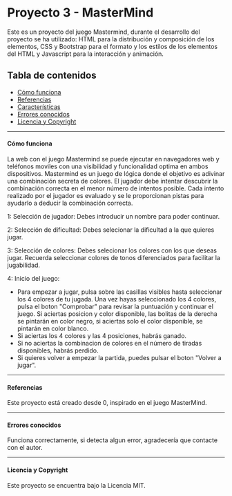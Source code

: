 # Proyecto 3 - MasterMind
Este es un proyecto del juego Mastermind, durante el desarrollo del proyecto se ha utilizado: HTML para la distribución y composición de los elementos, CSS y Bootstrap para el formato y los estilos de los elementos del HTML y Javascript para la interacción y animación.

## Tabla de contenidos
- [Cómo funciona](#cómo-funciona)
- [Referencias](#referencias)
- [Características](#características)
- [Errores conocidos](#errores-conocidos)
- [Licencia y Copyright](#licencia-y-copyright)

---

#### Cómo funciona
La web con el juego Mastermind se puede ejecutar en navegadores web y teléfonos moviles con una visibilidad y funcionalidad optima en ambos dispositivos.
Mastermind es un juego de lógica donde el objetivo es adivinar una combinación secreta de colores. El jugador debe intentar descubrir la combinación correcta en el menor número de intentos posible. Cada intento realizado por el jugador es evaluado y se le proporcionan pistas para ayudarlo a deducir la combinación correcta.

1: Selección de jugador: Debes introducir un nombre para poder continuar.

2: Selección de dificultad: Debes selecionar la dificultad a la que quieres jugar.

3: Selección de colores: Debes selecionar los colores con los que deseas jugar. Recuerda seleccionar colores de tonos diferenciados para facilitar la jugabilidad.

4: Inicio del juego:
- Para empezar a jugar, pulsa sobre las casillas visibles hasta seleccionar los 4 colores de tu jugada. Una vez hayas seleccionado los 4 colores, pulsa el boton "Comprobar" para revisar la puntuación y continuar el juego. Si aciertas posicion y color disponible, las bolitas de la derecha se pintarán en color negro, si aciertas solo el color disponible, se pintarán en color blanco.
- Si aciertas los 4 colores y las 4 posiciones, habrás ganado. 
- Si no aciertas la combinacion de colores en el número de tiradas disponibles, habrás perdido. 
- Si quieres volver a empezar la partida, puedes pulsar el boton "Volver a jugar".


---

#### Referencias 

Este proyecto está creado desde 0, inspirado en el juego MasterMind.

---


#### Errores conocidos
Funciona correctamente, si detecta algun error, agradecería que contacte con el autor.


---

#### Licencia y Copyright
Este proyecto se encuentra bajo la Licencia MIT.